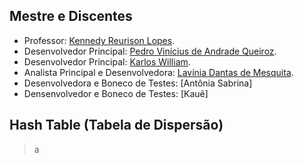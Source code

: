 ## Mestre e Discentes

- Professor: [Kennedy Reurison Lopes](https://github.com/kennedyufersa).<br />
- Desenvolvedor Principal: [Pedro Vinícius de Andrade Queiroz](https://github.com/CaraChaato).<br />
- Desenvolvedor Principal: [Karlos William](https://github.com/AtakyRevolts).<br />
- Analista Principal e Desenvolvedora: [Lavínia Dantas de Mesquita](https://github.com/LilPuppet).<br />
- Desenvolvedora e Boneco de Testes: [Antônia Sabrina]
- Densenvolvedor e Boneco de Testes: [Kauê]



## Hash Table (Tabela de Dispersão)
>a
